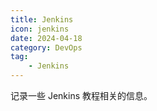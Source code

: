 ```yaml
---
title: Jenkins
icon: jenkins
date: 2024-04-18
category: DevOps
tag:
    - Jenkins
---
```


记录一些 Jenkins 教程相关的信息。

<!-- more -->

<AutoCatalog />
